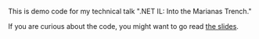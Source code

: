 This is demo code for my technical talk ".NET IL: Into the Marianas Trench."

If you are curious about the code, you might want to go read [the slides](https://speakerdeck.com/craigstuntz).